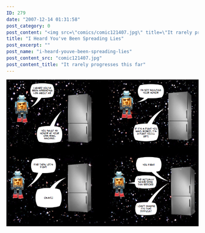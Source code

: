 ```yaml
---
ID: 279
date: "2007-12-14 01:31:58"
post_category: 0
post_content: "<img src=\"comics/comic121407.jpg\" title=\"It rarely progresses this far\" />"
title: "I Heard You've Been Spreading Lies"
post_excerpt: ""
post_name: "i-heard-youve-been-spreading-lies"
post_content_src: "comic121407.jpg"
post_content_title: "It rarely progresses this far"
---
```



[![It rarely progresses this far](/comics-hi-res/comic121407.jpg)](/comics-hi-res/comic121407.jpg)
